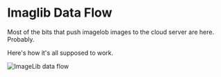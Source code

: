 # Imaglib Data Flow

Most of the bits that push imagelob images to the cloud server are here.  Probably.

Here's how it's all supposed to work.

![ImageLib data flow](../doc/imagelib_flow.png)
